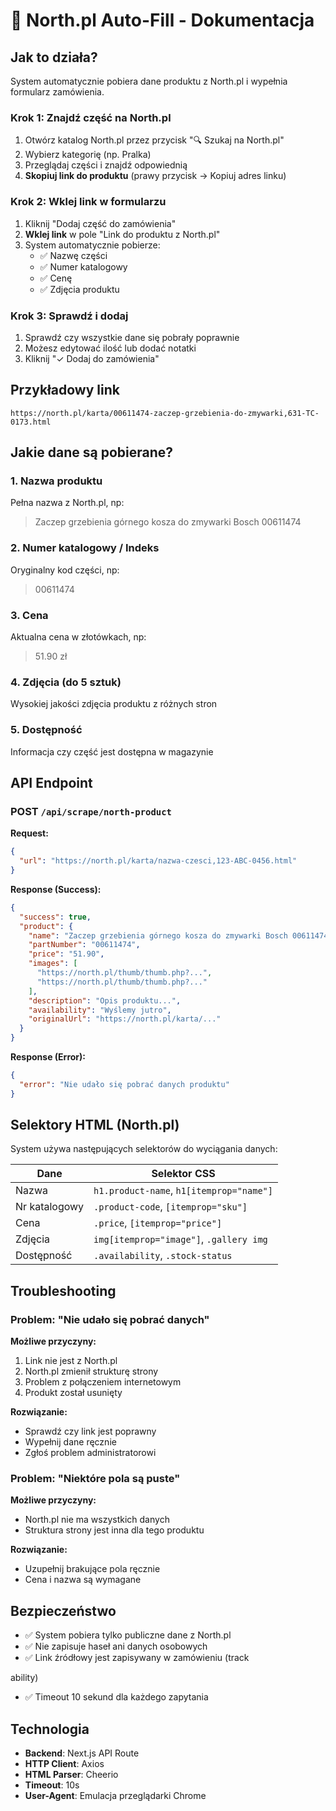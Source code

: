 # 🛒 North.pl Auto-Fill - Dokumentacja

## Jak to działa?

System automatycznie pobiera dane produktu z North.pl i wypełnia formularz zamówienia.

### Krok 1: Znajdź część na North.pl

1. Otwórz katalog North.pl przez przycisk "🔍 Szukaj na North.pl"
2. Wybierz kategorię (np. Pralka)
3. Przeglądaj części i znajdź odpowiednią
4. **Skopiuj link do produktu** (prawy przycisk → Kopiuj adres linku)

### Krok 2: Wklej link w formularzu

1. Kliknij "Dodaj część do zamówienia"
2. **Wklej link** w pole "Link do produktu z North.pl"
3. System automatycznie pobierze:
   - ✅ Nazwę części
   - ✅ Numer katalogowy
   - ✅ Cenę
   - ✅ Zdjęcia produktu

### Krok 3: Sprawdź i dodaj

1. Sprawdź czy wszystkie dane się pobrały poprawnie
2. Możesz edytować ilość lub dodać notatki
3. Kliknij "✓ Dodaj do zamówienia"

## Przykładowy link

```
https://north.pl/karta/00611474-zaczep-grzebienia-do-zmywarki,631-TC-0173.html
```

## Jakie dane są pobierane?

### 1. Nazwa produktu
Pełna nazwa z North.pl, np:
> Zaczep grzebienia górnego kosza do zmywarki Bosch 00611474

### 2. Numer katalogowy / Indeks
Oryginalny kod części, np:
> 00611474

### 3. Cena
Aktualna cena w złotówkach, np:
> 51.90 zł

### 4. Zdjęcia (do 5 sztuk)
Wysokiej jakości zdjęcia produktu z różnych stron

### 5. Dostępność
Informacja czy część jest dostępna w magazynie

## API Endpoint

### POST `/api/scrape/north-product`

**Request:**
```json
{
  "url": "https://north.pl/karta/nazwa-czesci,123-ABC-0456.html"
}
```

**Response (Success):**
```json
{
  "success": true,
  "product": {
    "name": "Zaczep grzebienia górnego kosza do zmywarki Bosch 00611474",
    "partNumber": "00611474",
    "price": "51.90",
    "images": [
      "https://north.pl/thumb/thumb.php?...",
      "https://north.pl/thumb/thumb.php?..."
    ],
    "description": "Opis produktu...",
    "availability": "Wyślemy jutro",
    "originalUrl": "https://north.pl/karta/..."
  }
}
```

**Response (Error):**
```json
{
  "error": "Nie udało się pobrać danych produktu"
}
```

## Selektory HTML (North.pl)

System używa następujących selektorów do wyciągania danych:

| Dane | Selektor CSS |
|------|--------------|
| Nazwa | `h1.product-name`, `h1[itemprop="name"]` |
| Nr katalogowy | `.product-code`, `[itemprop="sku"]` |
| Cena | `.price`, `[itemprop="price"]` |
| Zdjęcia | `img[itemprop="image"]`, `.gallery img` |
| Dostępność | `.availability`, `.stock-status` |

## Troubleshooting

### Problem: "Nie udało się pobrać danych"

**Możliwe przyczyny:**
1. Link nie jest z North.pl
2. North.pl zmienił strukturę strony
3. Problem z połączeniem internetowym
4. Produkt został usunięty

**Rozwiązanie:**
- Sprawdź czy link jest poprawny
- Wypełnij dane ręcznie
- Zgłoś problem administratorowi

### Problem: "Niektóre pola są puste"

**Możliwe przyczyny:**
- North.pl nie ma wszystkich danych
- Struktura strony jest inna dla tego produktu

**Rozwiązanie:**
- Uzupełnij brakujące pola ręcznie
- Cena i nazwa są wymagane

## Bezpieczeństwo

- ✅ System pobiera tylko publiczne dane z North.pl
- ✅ Nie zapisuje haseł ani danych osobowych
- ✅ Link źródłowy jest zapisywany w zamówieniu (track

ability)
- ✅ Timeout 10 sekund dla każdego zapytania

## Technologia

- **Backend**: Next.js API Route
- **HTTP Client**: Axios
- **HTML Parser**: Cheerio
- **Timeout**: 10s
- **User-Agent**: Emulacja przeglądarki Chrome
